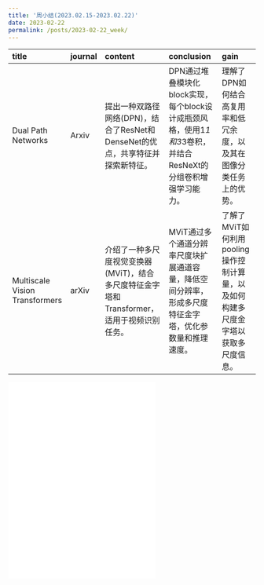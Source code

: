 ```yaml
---
title: '周小结(2023.02.15-2023.02.22)'
date: 2023-02-22
permalink: /posts/2023-02-22_week/
---
```

| title                          | journal   | content                                                                                   | conclusion                                                                                                   | gain                                                                                |
|:-------------------------------|:----------|:------------------------------------------------------------------------------------------|:-------------------------------------------------------------------------------------------------------------|:------------------------------------------------------------------------------------|
| Dual Path Networks             | Arxiv     | 提出一种双路径网络(DPN)，结合了ResNet和DenseNet的优点，共享特征并探索新特征。             | DPN通过堆叠模块化block实现，每个block设计成瓶颈风格，使用1*1和3*3卷积，并结合ResNeXt的分组卷积增强学习能力。 | 理解了DPN如何结合高复用率和低冗余度，以及其在图像分类任务上的优势。                 |
| Multiscale Vision Transformers | arXiv     | 介绍了一种多尺度视觉变换器(MViT)，结合多尺度特征金字塔和Transformer，适用于视频识别任务。 | MViT通过多个通道分辨率尺度块扩展通道容量，降低空间分辨率，形成多尺度特征金字塔，优化参数量和推理速度。       | 了解了MViT如何利用pooling操作控制计算量，以及如何构建多尺度金字塔以获取多尺度信息。 |

<embed src="/files/post/2023-02-22-week.pdf" type="application/pdf" height="400px" />
    
